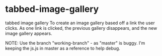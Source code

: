 # tabbed-image-gallery
tabbed image gallery
To create an image gallery based off a link the user clicks. As one link is clicked, the previous gallery disappears, and the new image gallery appears.

NOTE: Use the branch "working-branch" - as "master" is buggy. I'm keeping the js.js in master as a reference to help debug.
